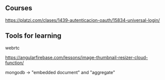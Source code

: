 ## Courses

https://platzi.com/clases/1439-autenticacion-oauth/15834-universal-login/

## Tools for learning

webrtc

https://angularfirebase.com/lessons/image-thumbnail-resizer-cloud-function/

mongodb -> "embedded document" and "aggregate"
